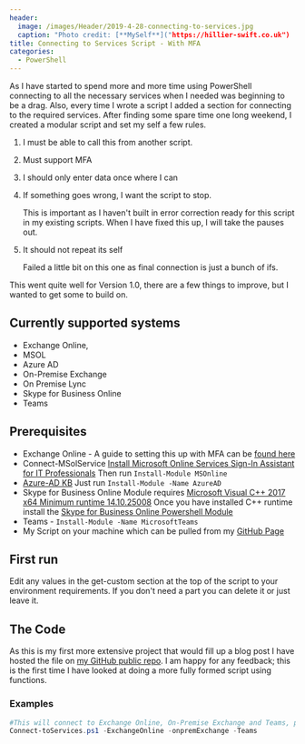 ```yaml
---
header:   
  image: /images/Header/2019-4-28-connecting-to-services.jpg
  caption: "Photo credit: [**MySelf**]("https://hillier-swift.co.uk")
title: Connecting to Services Script - With MFA
categories:
  - PowerShell
---
```


As I have started to spend more and more time using PowerShell connecting to all the necessary services when I needed was beginning to be a drag. Also, every time I wrote a script I added a section for connecting to the required services. After finding some spare time one long weekend, I created a modular script and set my self a few rules.

1. I must be able to call this from another script.
1. Must support MFA
1. I should only enter data once where I can
1. If something goes wrong, I want the script to stop.

   This is important as I haven't built in error correction ready for this script in my existing scripts. When I have fixed this up, I will take the pauses out.

1. It should not repeat its self

   Failed a little bit on this one as final connection is just a bunch of ifs.

This went quite well for Version 1.0, there are a few things to improve, but I wanted to get some to build on.

## Currently supported systems

* Exchange Online,
* MSOL
* Azure AD
* On-Premise Exchange
* On Premise Lync
* Skype for Business Online
* Teams

## Prerequisites

* Exchange Online - A guide to setting this up with MFA can be [found here](https://hillier-swift.co.uk/connecting-to-exchange-online-with-mfa/)
* Connect-MSolService [Install Microsoft Online Services Sign-In Assistant for IT Professionals](https://www.microsoft.com/en-us/download/details.aspx?id=41950) Then run `Install-Module MSOnline`
* [Azure-AD KB](https://docs.microsoft.com/en-us/office365/enterprise/powershell/connect-to-office-365-powershell#connect-with-the-microsoft-azure-active-directory-module-for-windows-powershell) Just run `Install-Module -Name AzureAD`
* Skype for Business Online Module requires [Microsoft Visual C++ 2017 x64 Minimum runtime 14.10.25008](https://aka.ms/vs/15/release/vc_redist.x64.exe) Once you have installed C++ runtime install the [Skype for Business Online Powershell Module](https://www.microsoft.com/en-us/download/details.aspx?id=39366)
* Teams - `Install-Module -Name MicrosoftTeams`
* My Script on your machine which can be pulled from my [GitHub Page](https://github.com/hillier-swift/Public/blob/master/Connect-ToServices.ps1)

## First run

Edit any values in the get-custom section at the top of the script to your environment requirements. If you don't need a part you can delete it or just leave it.

## The Code

As this is my first more extensive project that would fill up a blog post I have hosted the file on [my GitHub public repo](https://github.com/hillier-swift/Public/blob/master/Connect-ToServices.ps1). I am happy for any feedback; this is the first time I have looked at doing a more fully formed script using functions.

### Examples

```powershell
#This will connect to Exchange Online, On-Premise Exchange and Teams, prompting for an email and on Prem credentials  
Connect-toServices.ps1 -ExchangeOnline -onpremExchange -Teams
```
